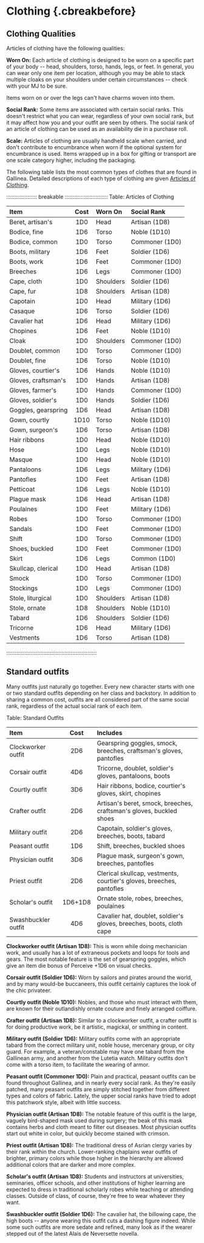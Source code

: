 # Clothing {.cbreakbefore}

## Clothing Qualities

Articles of clothing have the following qualities:

**Worn On:** Each article of clothing is designed to be worn on a
specific part of your body -- head, shoulders, torso, hands, legs, or
feet. In general, you can wear only one item per location, although you
may be able to stack multiple cloaks on your shoulders under certain
circumstances -- check with your MJ to be sure.

Items worn on or over the legs can't have charms woven into them. 

**Social Rank:** Some items are associated with certain social ranks.
This doesn't restrict what you can wear, regardless of your own social
rank, but it may affect how you and your outfit are seen by others. The
social rank of an article of clothing can be used as an availability die
in a purchase roll.

**Scale:** Articles of clothing are usually handheld scale when carried,
and don't contribute to encumbrance when worn if the optional system for
encumbrance is used. Items wrapped up in a box for gifting or transport
are one scale category higher, including the packaging.

The following table lists the most common types of clothes that are
found in Gallinea. Detailed descriptions of each type of clothing are
given <a href="#articles-of-clothing" class="xref-insection">Articles of Clothing</a>.

:::::::::::::::::::: breakable ::::::::::::::::::::::::::::
Table: Articles of Clothing

| Item                | Cost | Worn On   | Social Rank    |
| :------------------ | :--: | :-------- | :------------- |
| Beret, artisan's    | 1D0  | Head      | Artisan (1D8)  |
| Bodice, fine        | 1D6  | Torso     | Noble (1D10)   |
| Bodice, common      | 1D0  | Torso     | Commoner (1D0) |
| Boots, military     | 1D6  | Feet      | Soldier (1D6)  |
| Boots, work         | 1D6  | Feet      | Commoner (1D0) |
| Breeches            | 1D6  | Legs      | Commoner (1D0) |
| Cape, cloth         | 1D0  | Shoulders | Soldier (1D6)  |
| Cape, fur           | 1D8  | Shoulders | Artisan (1D8)  |
| Capotain            | 1D0  | Head      | Military (1D6) |
| Casaque             | 1D6  | Torso     | Soldier (1D6)  |
| Cavalier hat        | 1D6  | Head      | Military (1D6) |
| Chopines            | 1D6  | Feet      | Noble (1D10)   |
| Cloak               | 1D0  | Shoulders | Commoner (1D0) |
| Doublet, common     | 1D0  | Torso     | Commoner (1D0) |
| Doublet, fine       | 1D6  | Torso     | Noble (1D10)   |
| Gloves, courtier's  | 1D6  | Hands     | Noble (1D10)   |
| Gloves, craftsman's | 1D0  | Hands     | Artisan (1D8)  |
| Gloves, farmer's    | 1D0  | Hands     | Commoner (1D0) |
| Gloves, soldier's   | 1D0  | Hands     | Soldier (1D6)  |
| Goggles, gearspring | 1D6  | Head      | Artisan (1D8)  |
| Gown, courtly       | 1D10 | Torso     | Noble (1D10)   |
| Gown, surgeon's     | 1D6  | Torso     | Artisan (1D8)  |
| Hair ribbons        | 1D0  | Head      | Noble (1D10)   |
| Hose                | 1D0  | Legs      | Noble (1D10)   |
| Masque              | 1D0  | Head      | Noble (1D10)   |
| Pantaloons          | 1D6  | Legs      | Military (1D6) |
| Pantofles           | 1D0  | Feet      | Artisan (1D8)  |
| Petticoat           | 1D6  | Legs      | Noble (1D10)   |
| Plague mask         | 1D6  | Head      | Artisan (1D8)  |
| Poulaines           | 1D0  | Feet      | Military (1D6) |
| Robes               | 1D0  | Torso     | Commoner (1D0) |
| Sandals             | 1D0  | Feet      | Commoner (1D0) |
| Shift               | 1D0  | Torso     | Commoner (1D0) |
| Shoes, buckled      | 1D0  | Feet      | Commoner (1D0) |
| Skirt               | 1D6  | Legs      | Common (1D0)   |
| Skullcap, clerical  | 1D0  | Head      | Artisan (1D8)  |
| Smock               | 1D0  | Torso     | Commoner (1D0) |
| Stockings           | 1D0  | Legs      | Commoner (1D0) |
| Stole, liturgical   | 1D0  | Shoulders | Artisan (1D8)  |
| Stole, ornate       | 1D8  | Shoulders | Noble (1D10)   |
| Tabard              | 1D6  | Shoulders | Soldier (1D6)  |
| Tricorne            | 1D6  | Head      | Military (1D6) |
| Vestments           | 1D6  | Torso     | Artisan (1D8)  |
:::::::::::::::::::::::::::::::::::::::::::::::::::::::::::

## Standard outfits

Many outfits just naturally go together. Every new character starts with
one or two standard outfits depending on her class and backstory. In
addition to sharing a common cost, outfits are all considered part of
the same social rank, regardless of the actual social rank of each
item.

Table: Standard Outfits

| Item                | Cost    | Includes                                                             |
| :------------------ | :-----: | :------------------------------------------------------------------- |
| Clockworker outfit  | 2D6     | Gearspring goggles, smock, breeches, craftsman's gloves, pantofles   |
| Corsair outfit      | 4D6     | Tricorne, doublet, soldier's gloves, pantaloons, boots               |
| Courtly outfit      | 3D6     | Hair ribbons, bodice, courtier's gloves, skirt, chopines             |
| Crafter outfit      | 2D6     | Artisan's beret, smock, breeches, craftsman's gloves, buckled shoes  |
| Military outfit     | 2D6     | Capotain, soldier's gloves, breeches, boots, tabard                  |
| Peasant outfit      | 1D6     | Shift, breeches, buckled shoes                                       |
| Physician outfit    | 3D6     | Plague mask, surgeon's gown, breeches, pantofles                     |
| Priest outfit       | 2D6     | Clerical skullcap, vestments, courtier's gloves, breeches, pantofles |
| Scholar's outfit    | 1D6+1D8 | Ornate stole, robes, breeches, poulaines                             |
| Swashbuckler outfit | 4D6     | Cavalier hat, doublet, soldier's gloves, breeches, boots, cloth cape |

**Clockworker outfit (Artisan 1D8):** This is worn while doing
mechanician work, and usually has a lot of extraneous pockets and loops
for tools and gears. The most notable feature is the set of gearspring
goggles, which give an item die bonus of Perceive +1D6 on visual checks.

**Corsair outfit (Soldier 1D6):** Worn by sailors and pirates around the
world, and by many would-be buccaneers, this outfit certainly captures
the look of the chic privateer.

**Courtly outfit (Noble 1D10):** Nobles, and those who must interact
with them, are known for their outlandishly ornate couture and finely
arranged coiffure.

**Crafter outfit (Artisan 1D8):** Similar to a clockworker outfit, a
crafter outfit is for doing productive work, be it artistic, magickal,
or smithing in content.

**Military outfit (Soldier 1D6):** Military outfits come with an
appropriate tabard from the correct military unit, noble house,
mercenary group, or city guard. For example, a veteran/constable may
have one tabard from the Gallinean army, and another from the Lutetia
watch. Military outfits don't come with a torso item, to facilitate the
wearing of armor.

**Peasant outfit (Commoner 1D0):** Plain and practical, peasant outfits
can be found throughout Gallinea, and in nearly every social rank. As
they're easily patched, many peasant outfits are simply stitched
together from different types and colors of fabric. Lately, the upper
social ranks have tried to adopt this patchwork style, albeit with
little success.

**Physician outfit (Artisan 1D8):** The notable feature of this outfit
is the large, vaguely bird-shaped mask used during surgery; the beak of
this mask contains herbs and cloth meant to filter out diseases. Most
physician outfits start out white in color, but quickly become stained
with crimson.

**Priest outfit (Artisan 1D8):** The traditional dress of Asrian clergy
varies by their rank within the church. Lower-ranking chaplains wear
outfits of brighter, primary colors while those higher in the hierarchy
are allowed additional colors that are darker and more complex. 

**Scholar's outfit (Artisan 1D8):** Students and instructors at
universities, seminaries, officer schools, and other institutions of
higher learning are expected to dress in traditional scholarly robes
while teaching or attending classes. Outside of class, of course,
they're free to wear whatever they want.

**Swashbuckler outfit (Soldier 1D6):** The cavalier hat, the billowing
cape, the high boots -- anyone wearing this outfit cuts a dashing figure
indeed. While some such outfits are more sedate and refined, many look
as if the wearer stepped out of the latest Alais de Neversette novella.
